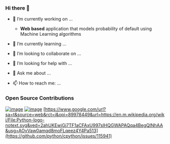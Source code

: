 ### Hi there 👋

- 🔭 I’m currently working on ...
  
    - **Web based** application that models probability of default using Machine Learning algorithms
  
- 🌱 I’m currently learning ...
- 👯 I’m looking to collaborate on ...
- 🤔 I’m looking for help with ...
- 💬 Ask me about ...
- 📫 How to reach me: ...

### Open Source Contributions

[![image](https://github.com/Humbulani1234/humbulani1234/assets/92155443/badfcf0d-9053-4ce8-92d7-23c1b89d714d)](https://github.com/huggingface/transformers/issues/29584)     [![image](https://github.com/Humbulani1234/humbulani1234/assets/92155443/11ab0147-869e-4abd-b774-45267ad65f2e)](https://github.com/benoitc/gunicorn/issues/3163)     [https://www.google.com/url?sa=t&source=web&rct=j&opi=89978449&url=https://en.m.wikipedia.org/wiki/File:Python-logo-notext.svg&ved=2ahUKEwjGj7TF1aCFAxU997sIHQGWAPAQqa4BegQINhAA&usg=AOvVaw0amqd8moFLqeez4Y4Pa513](https://github.com/python/cpython/issues/115941)

